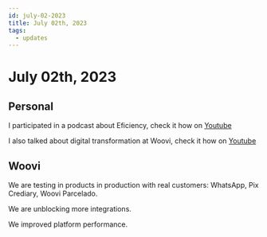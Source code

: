 ```yaml
---
id: july-02-2023
title: July 02th, 2023
tags:
  - updates
---
```


# July 02th, 2023

## Personal

I participated in a podcast about Eficiency, check it how on [Youtube](../youtube.mdx)

I also talked about digital transformation at Woovi, check it how on [Youtube](../youtube.mdx)

## Woovi

We are testing in products in production with real customers: WhatsApp, Pix Crediary, Woovi Parcelado.

We are unblocking more integrations.

We improved platform performance.
